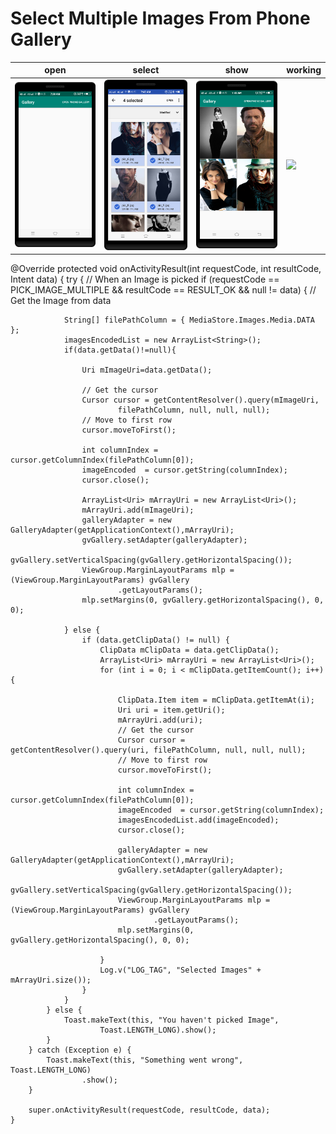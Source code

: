Select Multiple Images From Phone Gallery
==========

| open      | select      | show   | working     |
|------------|-------------|-------------|-------------|
| <img src="https://github.com/rohitnotes/SelectMultipleImagesFromPhoneGalleryAndShowInOurApp/blob/master/screen/1.png" width="250"> | <img src="https://github.com/rohitnotes/SelectMultipleImagesFromPhoneGalleryAndShowInOurApp/blob/master/screen/2.png" width="250"> | <img src="https://github.com/rohitnotes/SelectMultipleImagesFromPhoneGalleryAndShowInOurApp/blob/master/screen/3.png" width="250"> | <img src="https://github.com/rohitnotes/SelectMultipleImagesFromPhoneGalleryAndShowInOurApp/blob/master/screen/working.gif" width="250">|



@Override
    protected void onActivityResult(int requestCode, int resultCode, Intent data) {
        try {
            // When an Image is picked
            if (requestCode == PICK_IMAGE_MULTIPLE && resultCode == RESULT_OK
                    && null != data) {
                // Get the Image from data
 
                String[] filePathColumn = { MediaStore.Images.Media.DATA };
                imagesEncodedList = new ArrayList<String>();
                if(data.getData()!=null){
 
                    Uri mImageUri=data.getData();
 
                    // Get the cursor
                    Cursor cursor = getContentResolver().query(mImageUri,
                            filePathColumn, null, null, null);
                    // Move to first row
                    cursor.moveToFirst();
 
                    int columnIndex = cursor.getColumnIndex(filePathColumn[0]);
                    imageEncoded  = cursor.getString(columnIndex);
                    cursor.close();
 
                    ArrayList<Uri> mArrayUri = new ArrayList<Uri>();
                    mArrayUri.add(mImageUri);
                    galleryAdapter = new GalleryAdapter(getApplicationContext(),mArrayUri);
                    gvGallery.setAdapter(galleryAdapter);
                    gvGallery.setVerticalSpacing(gvGallery.getHorizontalSpacing());
                    ViewGroup.MarginLayoutParams mlp = (ViewGroup.MarginLayoutParams) gvGallery
                            .getLayoutParams();
                    mlp.setMargins(0, gvGallery.getHorizontalSpacing(), 0, 0);
 
                } else {
                    if (data.getClipData() != null) {
                        ClipData mClipData = data.getClipData();
                        ArrayList<Uri> mArrayUri = new ArrayList<Uri>();
                        for (int i = 0; i < mClipData.getItemCount(); i++) {
 
                            ClipData.Item item = mClipData.getItemAt(i);
                            Uri uri = item.getUri();
                            mArrayUri.add(uri);
                            // Get the cursor
                            Cursor cursor = getContentResolver().query(uri, filePathColumn, null, null, null);
                            // Move to first row
                            cursor.moveToFirst();
 
                            int columnIndex = cursor.getColumnIndex(filePathColumn[0]);
                            imageEncoded  = cursor.getString(columnIndex);
                            imagesEncodedList.add(imageEncoded);
                            cursor.close();
 
                            galleryAdapter = new GalleryAdapter(getApplicationContext(),mArrayUri);
                            gvGallery.setAdapter(galleryAdapter);
                            gvGallery.setVerticalSpacing(gvGallery.getHorizontalSpacing());
                            ViewGroup.MarginLayoutParams mlp = (ViewGroup.MarginLayoutParams) gvGallery
                                    .getLayoutParams();
                            mlp.setMargins(0, gvGallery.getHorizontalSpacing(), 0, 0);
 
                        }
                        Log.v("LOG_TAG", "Selected Images" + mArrayUri.size());
                    }
                }
            } else {
                Toast.makeText(this, "You haven't picked Image",
                        Toast.LENGTH_LONG).show();
            }
        } catch (Exception e) {
            Toast.makeText(this, "Something went wrong", Toast.LENGTH_LONG)
                    .show();
        }
 
        super.onActivityResult(requestCode, resultCode, data);
    }

